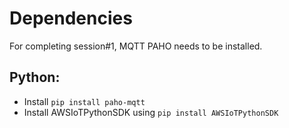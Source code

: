 # Dependencies

For completing session#1, MQTT PAHO needs to be installed.

## Python:
* Install ```pip install paho-mqtt```
* Install AWSIoTPythonSDK using ```pip install AWSIoTPythonSDK```